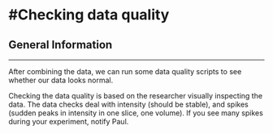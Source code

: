 #Checking data quality
========================
## General Information
------------------------

After combining the data, we can run some data quality scripts to see whether our data looks normal. 

Checking the data quality is based on the researcher visually inspecting the data. The data checks deal with intensity (should be stable), and spikes (sudden peaks in intensity in one slice, one volume). If you see many spikes during your experiment, notify Paul. 


